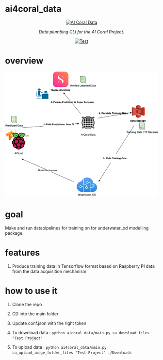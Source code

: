 # ai4coral_data
<p align="center">
  <a href="https://typer.tiangolo.com"><img src="https://cdn4.iconfinder.com/data/icons/technology-83/1000/technology_app_system_grid_system_grid_data_water-128.png" alt="AI Coral Data"></a>
</p>
<p align="center">
    <em>Data plumbing CLI for the AI Coral Project.</em>
</p>
<p align="center">
<a href="https://github.com/CEPrE-Unilurio/ai4coral_data/actions?query=workflow:'Ai Coral Data Python package'" target="_blank">
    <img src="https://github.com/tiangolo/typer/workflows/Test/badge.svg" alt="Test">
</a>
</p>



# overview
![Alt text](coral_ai_data.png?raw=true "Title")

# goal
Make and run datapipelines for training on for underwater_od modelling package.

# features
1. Produce training data in Tensorflow format based on Raspberry PI data from the data acquisition mechanism

# how to use it

1. Clone the repo

2. CD into the main folder

3. Update conf.json with the right token

4. To download data : `python aicoral_data/main.py sa_download_files "Test Project"`

4. To upload data : `python ai4coral_data/main.py sa_upload_image_folder_files "Test Project" ./Downloads`


